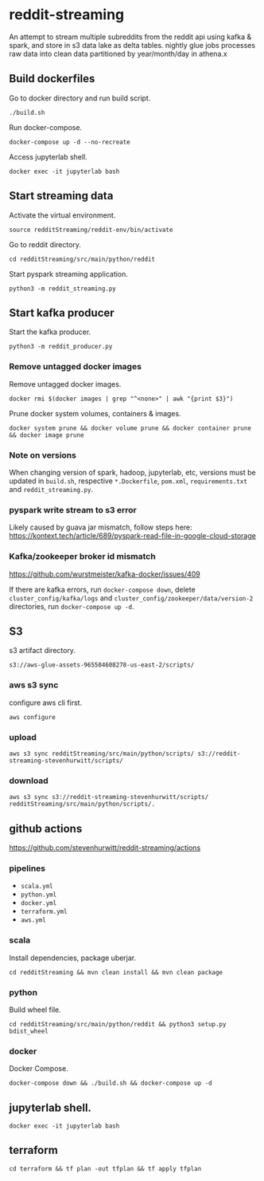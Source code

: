 # reddit-streaming

An attempt to stream multiple subreddits from the reddit api using kafka & spark, and store in s3 data lake as delta tables. nightly glue jobs processes raw data into clean data partitioned by year/month/day in athena.x

## Build dockerfiles

Go to docker directory and run build script.

`./build.sh`

Run docker-compose.

`docker-compose up -d --no-recreate`

Access jupyterlab shell.

`docker exec -it jupyterlab bash`

## Start streaming data

Activate the virtual environment.

`source redditStreaming/reddit-env/bin/activate`

Go to reddit directory.

`cd redditStreaming/src/main/python/reddit`

Start pyspark streaming application.

`python3 -m reddit_streaming.py`

## Start kafka producer

Start the kafka producer.

`python3 -m reddit_producer.py`

### Remove untagged docker images

Remove untagged docker images.

`docker rmi $(docker images | grep "^<none>" | awk "{print $3}")`

Prune docker system volumes, containers & images.

`docker system prune && docker volume prune && docker container prune && docker image prune`

### Note on versions

When changing version of spark, hadoop, jupyterlab, etc, versions must be updated in `build.sh`, respective `*.Dockerfile`, `pom.xml`, `requirements.txt` and `reddit_streaming.py`.

### pyspark write stream to s3 error

Likely caused by guava jar mismatch, follow steps here: https://kontext.tech/article/689/pyspark-read-file-in-google-cloud-storage

### Kafka/zookeeper broker id mismatch

https://github.com/wurstmeister/kafka-docker/issues/409

If there are kafka errors, run `docker-compose down`, delete `cluster_config/kafka/logs` and `cluster_config/zookeeper/data/version-2` directories, run `docker-compose up -d`.


## S3

s3 artifact directory.

`s3://aws-glue-assets-965504608278-us-east-2/scripts/`

### aws s3 sync

configure aws cli first.

`aws configure`

### upload

`aws s3 sync redditStreaming/src/main/python/scripts/ s3://reddit-streaming-stevenhurwitt/scripts/`

### download

`aws s3 sync s3://reddit-streaming-stevenhurwitt/scripts/ redditStreaming/src/main/python/scripts/.`

## github actions

https://github.com/stevenhurwitt/reddit-streaming/actions

### pipelines

- `scala.yml`
- `python.yml`
- `docker.yml`
- `terraform.yml`
- `aws.yml`

### scala

Install dependencies, package uberjar.

`cd redditStreaming && mvn clean install && mvn clean package`

### python

Build wheel file.

`cd redditStreaming/src/main/python/reddit && python3 setup.py bdist_wheel`

### docker

Docker Compose.

`docker-compose down && ./build.sh && docker-compose up -d`

## jupyterlab shell.

`docker exec -it jupyterlab bash`

## terraform

`cd terraform && tf plan -out tfplan && tf apply tfplan`